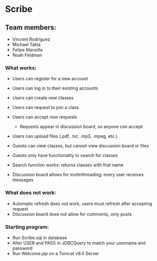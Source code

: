 # Scribe

## Team members:

- Vincent Rodriguez
- Michael Takla
- Felipe Mansilla
- Noah Feldman

### What works:

- Users can register for a new account
- Users can log in to their existing accounts
- Users can create new classes
- Users can request to join a class
- Users can accept new requests
	- Requests appear in discussion board, so anyone can accept
- Users can upload files (.pdf, .txt, .mp3, .mpeg, etc.)

- Guests can view classes, but cannot view discussion board or files
- Guests only have functionality to search for classes

- Search function works: returns classes with that name
- Discussion board allows for multrithreading: every user receives messages

### What does not work:

- Automatic refresh does not work, users must refresh after accepting request
- Discussion board does not allow for comments, only posts

### Starting program:
- Run Scribe.sql in database
- Alter USER and PASS in JDBCQuery to match your username and password
- Run Welcome.jsp on a Tomcat v9.0 Server
